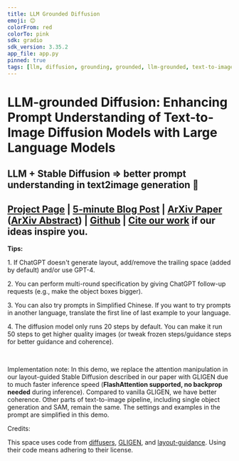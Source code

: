 ```yaml
---
title: LLM Grounded Diffusion
emoji: 😊
colorFrom: red
colorTo: pink
sdk: gradio
sdk_version: 3.35.2
app_file: app.py
pinned: true
tags: [llm, diffusion, grounding, grounded, llm-grounded, text-to-image, language, large language models, layout, generation, generative, customization, personalization, prompting, chatgpt, gpt-3.5, gpt-4]
---
```


<h1>LLM-grounded Diffusion: Enhancing Prompt Understanding of Text-to-Image Diffusion Models with Large Language Models</h1>
<h2>LLM + Stable Diffusion => better prompt understanding in text2image generation 🤩</h2>
<h2><a href='https://llm-grounded-diffusion.github.io/'>Project Page</a> | <a href='https://bair.berkeley.edu/blog/2023/05/23/lmd/'>5-minute Blog Post</a> | <a href='https://arxiv.org/pdf/2305.13655.pdf'>ArXiv Paper</a> (<a href='https://arxiv.org/abs/2305.13655'>ArXiv Abstract</a>) | <a href='https://github.com/TonyLianLong/LLM-groundedDiffusion'>Github</a> | <a href='https://llm-grounded-diffusion.github.io/#citation'>Cite our work</a> if our ideas inspire you.</h2>
<p><b>Tips:</b><p>
<p>1. If ChatGPT doesn't generate layout, add/remove the trailing space (added by default) and/or use GPT-4.</p>
<p>2. You can perform multi-round specification by giving ChatGPT follow-up requests (e.g., make the object boxes bigger).</p>
<p>3. You can also try prompts in Simplified Chinese. If you want to try prompts in another language, translate the first line of last example to your language.</p>
<p>4. The diffusion model only runs 20 steps by default. You can make it run 50 steps to get higher quality images (or tweak frozen steps/guidance steps for better guidance and coherence).</p>
<br/>
<p>Implementation note: In this demo, we replace the attention manipulation in our layout-guided Stable Diffusion described in our paper with GLIGEN due to much faster inference speed (<b>FlashAttention supported, no backprop needed</b> during inference). Compared to vanilla GLIGEN, we have better coherence. Other parts of text-to-image pipeline, including single object generation and SAM, remain the same. The settings and examples in the prompt are simplified in this demo.</p>

Credits:

This space uses code from [diffusers](https://huggingface.co/docs/diffusers/index), [GLIGEN](https://github.com/gligen/GLIGEN), and [layout-guidance](https://github.com/silent-chen/layout-guidance). Using their code means adhering to their license.
